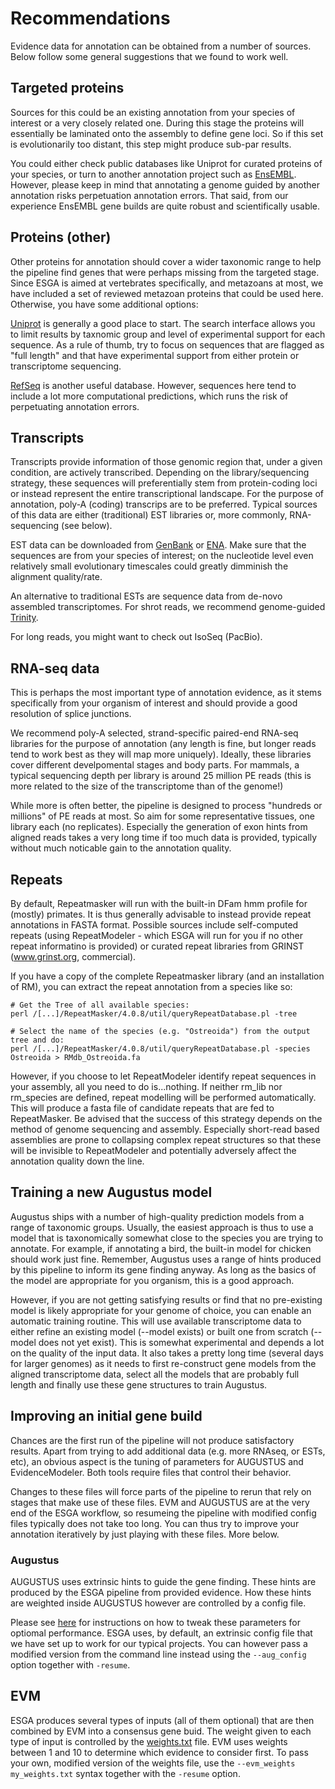 # Recommendations

Evidence data for annotation can be obtained from a number of sources. Below follow some general suggestions that we found to work well.

## Targeted proteins

Sources for this could be an existing annotation from your species of interest or a very closely related one. During this stage the proteins will essentially be laminated onto the assembly to define gene loci. So if this set is evolutionarily too distant, 
this step might produce sub-par results. 

You could either check public databases like Uniprot for curated proteins of your species, or turn to another annotation project such as [EnsEMBL](ftp://ftp.ensembl.org/pub/current_fasta/). However, please keep in mind
that annotating a genome guided by another annotation risks perpetuation annotation errors. That said, from our experience EnsEMBL gene builds are quite robust and scientifically usable.

## Proteins (other)

Other proteins for annotation should cover a wider taxonomic range to help the pipeline find genes that were perhaps missing from the targeted stage. Since ESGA is aimed at vertebrates specifically, and metazoans at most, we have included a set of reviewed
metazoan proteins that could be used here. Otherwise, you have some additional options:

[Uniprot](https://www.uniprot.org/) is generally a good place to start. The search interface allows you to limit results by taxnomic group and level of experimental support for 
each sequence. As a rule of thumb, try to focus on sequences that are flagged as "full length" and that have experimental support from either
protein or transcriptome sequencing. 

[RefSeq](https://www.ncbi.nlm.nih.gov/protein/) is another useful database. However, sequences here tend to include a lot more computational predictions,
which runs the risk of perpetuating annotation errors. 

## Transcripts

Transcripts provide information of those genomic region that, under a given condition, are actively transcribed. Depending on the library/sequencing strategy, these sequences will preferentially stem from protein-coding loci or instead represent the entire
transcriptional landscape. For the purpose of annotation, poly-A (coding) transcrips are to be preferred. Typical sources of this data are either (traditional) EST libraries or, more commonly, RNA-sequencing (see below). 

EST data can be downloaded from [GenBank](https://www.ncbi.nlm.nih.gov/nucleotide) or [ENA](https://www.ebi.ac.uk/ena). 
Make sure that the sequences are from your species of interest; on the nucleotide level even relatively small evolutionary timescales could
greatly dimminish the alignment quality/rate. 

An alternative to traditional ESTs are sequence data from de-novo assembled transcriptomes. For shrot reads, we recommend genome-guided [Trinity](https://github.com/trinityrnaseq/trinityrnaseq/wiki/Genome-Guided-Trinity-Transcriptome-Assembly). 

For long reads, you might want to check out IsoSeq (PacBio).

## RNA-seq data

This is perhaps the most important type of annotation evidence, as it stems specifically from your organism of interest and should provide
a good resolution of splice junctions. 

We recommend poly-A selected, strand-specific paired-end RNA-seq libraries for the purpose of annotation (any length is fine, but longer reads tend to work best as they will map more uniquely). Ideally, these libraries cover different develpomental stages and body parts.
For mammals, a typical sequencing depth per library is around 25 million PE reads (this is more related to the size of the transcriptome than 
of the genome!)

While more is often better, the pipeline is designed to process "hundreds or millions" of PE reads at most. So aim for some representative tissues, one library each (no replicates). Especially the generation of exon hints from aligned
reads takes a very long time if too much data is provided, typically without much noticable gain to the annotation quality. 

## Repeats

By default, Repeatmasker will run with the built-in DFam hmm profile for (mostly) primates. It is thus generally advisable to instead provide 
repeat annotations in FASTA format. Possible sources include self-computed repeats (using RepeatModeler - which ESGA will run for you if no other repeat informatino is provided) or curated repeat libraries from 
GRINST (www.grinst.org, commercial). 

If you have a copy of the complete Repeatmasker library (and an installation of RM), you can extract the repeat annotation from a species like so: 

```
# Get the Tree of all available species: 
perl /[...]/RepeatMasker/4.0.8/util/queryRepeatDatabase.pl -tree

# Select the name of the species (e.g. "Ostreoida") from the output tree and do:
perl /[...]/RepeatMasker/4.0.8/util/queryRepeatDatabase.pl -species Ostreoida > RMdb_Ostreoida.fa
``` 

However, if you choose to let RepeatModeler identify repeat sequences in your assembly, all you need to do is...nothing. If neither rm_lib nor rm_species are defined, repeat modelling will be performed automatically. 
This will produce a fasta file of candidate repeats that are fed to RepeatMasker. Be advised that the success of this strategy depends on the method of genome sequencing and assembly. Especially short-read based assemblies are 
prone to collapsing complex repeat structures so that these will be invisible to RepeatModeler and potentially adversely affect the annotation quality down the line. 

## Training a new Augustus model

Augustus ships with a number of high-quality prediction models from a range of taxonomic groups. Usually, the easiest approach is thus to
use a model that is taxonomically somewhat close to the species you are trying to annotate. For example, if annotating a bird, the built-in model for
chicken should work just fine. Remember, Augustus uses a range of hints produced by this pipeline to inform its gene finding anyway. As long as the basics of
the model are appropriate for you organism, this is a good approach.

However, if you are not getting satisfying results or find that no pre-existing model is likely appropriate for your genome of choice, you can enable an
automatic training routine. This will use available transcriptome data to either refine an existing model (--model exists) or built one from scratch 
(--model does not yet exist). This is somewhat experimental and depends a lot on the quality of the input data. It also takes a pretty long time (several
days for larger genomes) as it needs to first re-construct gene models from the aligned transcriptome data, select all the models that are probably
full length and finally use these gene structures to train Augustus. 

## Improving an initial gene build

Chances are the first run of the pipeline will not produce satisfactory results. Apart from trying to add additional data (e.g. more RNAseq, or ESTs, etc), an obvious
aspect is the tuning of parameters for AUGUSTUS and EvidenceModeler. Both tools require files that control their behavior. 

Changes to these files will force parts of the pipeline to rerun that rely on stages that make use of these files. EVM and AUGUSTUS are at the very end of the ESGA workflow, so resumeing the pipeline with
modified config files typically does not take too long. You can thus try to improve your annotation iteratively by just playing with these files. More below. 

### Augustus
AUGUSTUS uses extrinsic hints to guide the gene finding. These hints are produced by the ESGA pipeline from provided evidence. How these hints are weighted inside AUGUSTUS however are 
controlled by a config file. 

Please see [here](https://github.com/Gaius-Augustus/Augustus/blob/master/config/extrinsic/extrinsic.cfg) for instructions on how to tweak these parameters for optiomal performance. ESGA uses, by default,
an extrinsic config file that we have set up to work for our typical projects. You can however pass a modified version from the command line instead using the `--aug_config` option together with `-resume`. 

## EVM
ESGA produces several types of inputs (all of them optional) that are then combined by EVM into a consensus gene buid. The weight given to each type of input is controlled by the [weights.txt](../assets/evm/weights.txt) file. 
EVM uses weights between 1 and 10 to determine which evidence to consider first. To pass your own, modified version of the weights file, use the `--evm_weights my_weights.txt` syntax together with the `-resume` option. 
